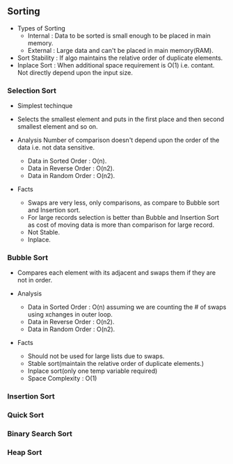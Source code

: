## Sorting

- Types of Sorting
	- Internal : Data to be sorted is small enough to be placed in main memory.
	- External : Large data and can't be placed in main memory(RAM).
- Sort Stability : If algo maintains the relative order of duplicate elements.
- Inplace Sort : When additional space requirement is O(1) i.e. contant. Not directly depend upon the input size.

### Selection Sort
- Simplest techinque
- Selects the smallest element and puts in the first place and then second smallest element and so on.

- Analysis
	Number of comparison doesn't depend upon the order of the data i.e. not data sensitive.
	- Data in Sorted Order : O(n).
	- Data in Reverse Order : O(n2).
	- Data in Random Order : O(n2).

- Facts
	- Swaps are very less, only comparisons, as compare to Bubble sort and Insertion sort.
	- For large records selection is better than Bubble and Insertion Sort as cost of moving data is more than comparison for large record.
	- Not Stable.
	- Inplace.


### Bubble Sort
- Compares each element with its adjacent and swaps them if they are not in order.

- Analysis
	- Data in Sorted Order : O(n) assuming we are counting the # of swaps using xchanges in outer loop.
	- Data in Reverse Order : O(n2).
	- Data in Random Order : O(n2).

- Facts
	- Should not be used for large lists due to swaps.
	- Stable sort(maintain the relative order of duplicate elements.)
	- Inplace sort(only one temp variable required)
	- Space Complexity : O(1)

### Insertion Sort

### Quick Sort

### Binary Search Sort

### Heap Sort
    